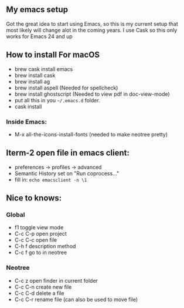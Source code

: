 ## My emacs setup

Got the great idea to start using Emacs, so this is my current setup that most likely will change alot in the coming years.
I use Cask so this only works for Emacs 24 and up

## How to install For macOS
- brew cask install emacs
- brew install cask
- brew install ag
- brew install aspell (Needed for spellcheck)
- brew install ghostscript (Needed to view pdf in doc-view-mode)
- put all this in you `~/.emacs.d` folder.
- cask install

### Inside Emacs:
- M-x all-the-icons-install-fonts (needed to make neotree pretty)

## Iterm-2 open file in emacs client:
- preferences -> profiles -> advanced
- Semantic History set on "Run coprocess..."
- fill in: `echo emacsclient -n \1`

## Nice to knows:
### Global
- f1           toggle view mode
- C-c C-p      open project
- C-c C-c      open file
- C-h f        description method
- C-c f        go to in neotree

### Neotree
- C-c z        open finder in current folder
- C-c C-n      create new file
- C-c C-d      delete a file
- C-c C-r      rename file (can also be used to move file)

